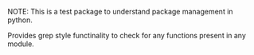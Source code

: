 NOTE: This is a test package to understand package management in python.

Provides grep style functinality to check for any functions present in any module.

